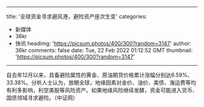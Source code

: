 
---
title: '全球资金寻求避风港，避险资产座次生变'
categories: 
 - 新媒体
 - 36kr
 - 快讯
headimg: 'https://picsum.photos/400/300?random=3147'
author: 36kr
comments: false
date: Tue, 22 Feb 2022 01:12:52 GMT
thumbnail: 'https://picsum.photos/400/300?random=3147'
---

<div>   
自去年12月以来，具备避险属性的黄金、原油期货价格累计涨幅分别达6.59%、33.38%。分析人士认为，放眼全球，地缘因素对金价、油价、美债、海运费等均有利多影响，利空美股等风险资产。如果地缘风险继续发酵，资金可能进入货币、国债领域寻求避险。（中证网）  
</div>
            
